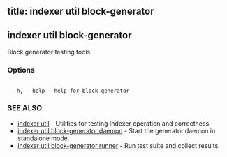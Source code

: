 title: indexer util block-generator
---
## indexer util block-generator



Block generator testing tools.



### Options



```

  -h, --help   help for block-generator

```



### SEE ALSO



* [indexer util](../../../util/util/)	 - Utilities for testing Indexer operation and correctness.
* [indexer util block-generator daemon](../daemon/)	 - Start the generator daemon in standalone mode.
* [indexer util block-generator runner](../runner/)	 - Run test suite and collect results.



